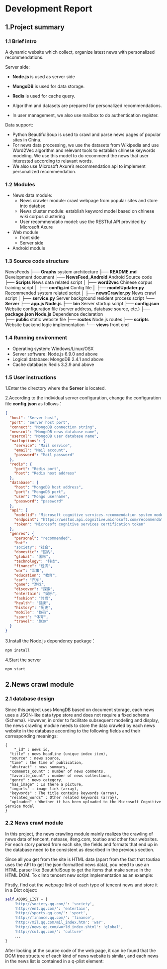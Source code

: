 # Development Report

## 1.Project summary

### 1.1 Brief intro

A dynamic website which collect, organize latest news with personalized recommendations.

Server side:

- **Node.js** is used as server side 

- **MongoDB** is used for data storage.

- **Redis** is used for cache query.
- Algorithm and datasets are prepared for personalized recommendations.
- In user management, we also use mailbox to do authentication register.

Data support:

- Python BeautifulSoup is used to crawl and parse news pages of popular sites in China.
- For news data processing, we use the datasets from Wikipedia and use Word2Vec algorithm and relevant tools to establish chinese keywords modeling. We use this model to do recommend the news that user interested according to relavant words.
- We also use Microsoft Axure’s recommendation api to implement personalized recommendation.

### 1.2 Modules

- News data module:
  - News crawler module: crawl webpage from popular sites and store into databse
  - News cluster module: establish keyword model based on chinese wiki corpus clustering
  - User recommendatio model: use the RESTful API provided by Microsoft Axure
- Web module
  - front side
  - Server side
- Android module

### 1.3 Source code structure

NewsFeeds
├── **Graphs**  system architecture
├── **README.md** Development document
├── **NewsFeed_Android** Android Source code
├── **Scripts** News data related script
│   ├── **word2vec** Chinese corpus training script
│   ├── **config.ini** Config file
│   ├── **modelUpdater.py** Recommended system related script
│   ├── **newsCrawler.py** News crawl script
│   ├── **service.py** Server background resident process script
└── **Server** 
├── **app.js Node.js** 
├── **bin** Server startup script
├── **config.json** Website configuration file (server address, database source, etc.)
├── **package.json Node.js** Dependence declaration\
├── **public**  static website file
├── **routes** Node.js routes
├── **scripts** Website backend logic implementation
└── **views** front end

### 1.4 Running environment

- Operating system: Windows/Linux/OSX
- Server software: Node.js 6.9.0 and above
- Logical database: MongoDB 2.4.1 and above
- Cache database: Redis 3.2.9 and above

### 1.5 User instructions

1.Enter the directory where the **Server** is located. 

2.According to the individual server configuration, change the configuration file **config.json** as follows：

```json
{
  "host": "Server host",
  "port": "Server host port",
  "connect": "MongoDB connection string",
  "newscol": "MongoDB news database name",
  "usercol": "MongoDB user database name",
  "mailoptions": {
    "service": "Mail service",
    "email": "Mail account",
    "password": "Mail password"
  },
  "redis": {
    "port": "Redis port",
    "host": "Redis host address"
  },
  "database": {
    "host": "MongoDB host address",
    "port": "MongoDB port",
    "user": "Mongo username",
    "password": "password"
  },
  "api": {
    "modelid": "Microsoft cognitive services-recommendation system modelID",
    "endpoint": "https://westus.api.cognitive.microsoft.com/recommendations/v4.0",
    "token": "Microsoft cognitive services certification token"
  },
  "genres": {
    "personal": "recommended",
    "hot": 
    "society": "社会",
    "domestic": "国内",
    "global": "国际",
    "technology": "科技",
    "finance": "经济",
    "war": "军事",
    "education": "教育",
    "car": "汽车",
    "game": "游戏",
    "discover": "探索",
    "entertain": "娱乐",
    "fashion": "时尚",
    "health": "健康",
    "history": "历史",
    "mobile": "数码",
    "sport": "体育",
    "travel": "旅游"
  }
}
```

3.Install the Node.js dependency package：

```sh
npm install
```

4.Start the server

```sh
npm start
```

## 2.News crawl module

### 2.1 database design

Since this project uses MongDB based on document storage, each news uses a JSON-like data type store and does not require a fixed schema (Schema). However, in order to facilitate subsequent modeling and display, the news crawling module needs to store the data crawled by each news website in the database according to the following fields and their corresponding meanings:

```
{
	"_id" : news id,
  "title" : news headline (unique index item),
  "source" : news source,
  "time" : the time of publication,
  "abstract" : news summary,
  "comments_count" : number of news comments,
  "favorite_count" : number of news collections,
  "genre" : news category,
  "has_image" : Is there a picture,
  "imgurls" : image link (array),
  "keywords" : The title contains keywords (array),
  "related_words" : Other related keywords (array),
  "uploaded" : Whether it has been uploaded to the Microsoft Cognitive Service Model
}
```

### 2.2 News crawl module

In this project, the news crawling module mainly realizes the crawling of news data of tencent, netease, ifeng.com, toutiao and other four websites. For each story parsed from each site, the fields and formats that end up in the database need to be consistent as described in the previous section.

Since all you get from the site is HTML data (apart from the fact that toutiao uses the API to get the json-formatted news data), you need to use an HTML parser like BeautifulSoup to get the items that make sense in the HTML DOM. To climb tencent new script implementation as an example:

Firstly, find out the webpage link of each type of tencent news and store it in a Dict object:

```python
self.ADDRS_LIST = {
    'http://society.qq.com/': 'society',
    'http://ent.qq.com/': 'entertain',
    'http://sports.qq.com/': 'sport',
    'http://finance.qq.com/': 'finance',
    'http://mil.qq.com/mil_index.htm': 'war',
    'http://news.qq.com/world_index.shtml': 'global',
    'http://cul.qq.com/': 'culture'
    ...
}
```

After looking at the source code of the web page, it can be found that the DOM tree structure of each kind of news website is similar, and each news in the news list is contained in a q-plist element: